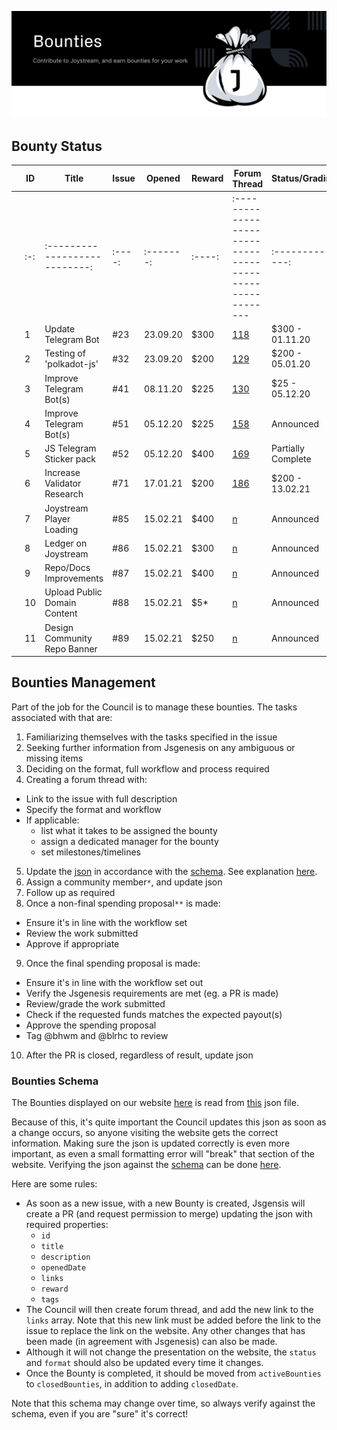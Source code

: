 <p align="center"><img src="/img/bounties_new.svg"></p>

## Bounty Status

|   | ID  | Title                         | Issue  | Opened    | Reward | Forum Thread                                               | Status/Grading     | PR    | Proposal                                             |   |
|---|-----|-------------------------------|--------|-----------|--------|------------------------------------------------------------|--------------------|-------|------------------------------------------------------|---|
|   | :-: | :---------------------------: | :----: | :-------: | :----: | :--------------------------------------------------------- | :--------------:   | :---: | :--------------------------------------------------: |   |
|   | 1   | Update Telegram Bot           | #23    | 23.09.20  | $300   | [118](https://testnet.joystream.org/#/forum/threads/118)   | $300 - 01.11.20    | #36   | [32](https://testnet.joystream.org/#/proposals/32)   |   |
|   | 2   | Testing of 'polkadot-js'      | #32    | 23.09.20  | $200   | [129](https://testnet.joystream.org/#/forum/threads/129)   | $200 - 05.01.20    | #67   | [87](https://testnet.joystream.org/#/proposals/87)   |   |
|   | 3   | Improve Telegram Bot(s)       | #41    | 08.11.20  | $225   | [130](https://testnet.joystream.org/#/forum/threads/130)   | $25 - 05.12.20     | #47   | [49](https://testnet.joystream.org/#/proposals/49)   |   |
|   | 4   | Improve Telegram Bot(s)       | #51    | 05.12.20  | $225   | [158](https://testnet.joystream.org/#/forum/threads/158)   | Announced          | NA    | NA                                                   |   |
|   | 5   | JS Telegram Sticker pack      | #52    | 05.12.20  | $400   | [169](https://testnet.joystream.org/#/forum/threads/169)   | Partially Complete | NA    | NA                                                   |   |
|   | 6   | Increase Validator Research   | #71    | 17.01.21  | $200   | [186](https://testnet.joystream.org/#/forum/threads/186)   | $200 - 13.02.21    | #77   | [116](https://testnet.joystream.org/#/proposals/116) |   |
|   | 7   | Joystream Player Loading      | #85    | 15.02.21  | $400   | [n](https://testnet.joystream.org/#/forum/threads/n)       | Announced          | NA    | NA                                                   |   |
|   | 8   | Ledger on Joystream           | #86    | 15.02.21  | $300   | [n](https://testnet.joystream.org/#/forum/threads/n)       | Announced          | NA    | NA                                                   |   |
|   | 9   | Repo/Docs Improvements        | #87    | 15.02.21  | $400   | [n](https://testnet.joystream.org/#/forum/threads/n)       | Announced          | NA    | NA                                                   |   |
|   | 10  | Upload Public Domain Content  | #88    | 15.02.21  | $5*    | [n](https://testnet.joystream.org/#/forum/threads/n)       | Announced          | NA    | NA                                                   |   |
|   | 11  | Design Community Repo Banner  | #89    | 15.02.21  | $250   | [n](https://testnet.joystream.org/#/forum/threads/n)       | Announced          | NA    | NA                                                   |   |


## Bounties Management
Part of the job for the Council is to manage these bounties. The tasks associated with that are:
1. Familiarizing themselves with the tasks specified in the issue
2. Seeking further information from Jsgenesis on any ambiguous or missing items
3. Deciding on the format, full workflow and process required
4. Creating a forum thread with:
  - Link to the issue with full description
  - Specify the format and workflow
  - If applicable:
    - list what it takes to be assigned the bounty
    - assign a dedicated manager for the bounty
    - set milestones/timelines
5. Update the [json](/bounties-overview/bounties-status.json) in accordance with the [schema](/bounties-overview/bounties). See explanation [here](#bounties-schema).
6. Assign a community member`*`, and update json
7. Follow up as required
8. Once a non-final spending proposal`**` is made:
  - Ensure it's in line with the workflow set
  - Review the work submitted
  - Approve if appropriate
9. Once the final spending proposal is made:
  - Ensure it's in line with the workflow set out
  - Verify the Jsgenesis requirements are met (eg. a PR is made)
  - Review/grade the work submitted
  - Check if the requested funds matches the expected payout(s)
  - Approve the spending proposal
  - Tag @bhwm and @blrhc to review
10. After the PR is closed, regardless of result, update json


### Bounties Schema
The Bounties displayed on our website [here](https://www.joystream.org/get-started) is read from [this](/bounties-overview/bounties-status.json) json file.

Because of this, it's quite important the Council updates this json as soon as a change occurs, so anyone visiting the website gets the correct information. Making sure the json is updated correctly is even more important, as even a small formatting error will "break" that section of the website. Verifying the json against the [schema](/bounties-overview/bounties.schema.json) can be done [here](https://www.jsonschemavalidator.net/).

Here are some rules:
- As soon as a new issue, with a new Bounty is created, Jsgensis will create a PR (and request permission to merge) updating the json with required properties:
  - `id`
  - `title`
  - `description`
  - `openedDate`
  - `links`
  - `reward`
  - `tags`
- The Council will then create forum thread, and add the new link to the `links` array. Note that this new link must be added before the link to the issue to replace the link on the website. Any other changes that has been made (in agreement with Jsgenesis) can also be made.
- Although it will not change the presentation on the website, the `status` and `format` should also be updated every time it changes.
- Once the Bounty is completed, it should be moved from `activeBounties` to `closedBounties`, in addition to adding `closedDate`.

Note that this schema may change over time, so always verify against the schema, even if you are "sure" it's correct!
